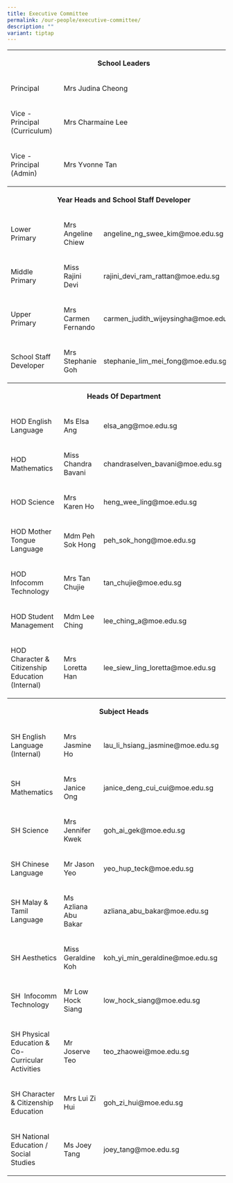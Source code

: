 ```yaml
---
title: Executive Committee
permalink: /our-people/executive-committee/
description: ""
variant: tiptap
---
```

<table style="minWidth: 75px">
<colgroup>
<col>
<col>
<col>
</colgroup>
<tbody>
<tr>
<th rowspan="1" colspan="3">
<p>School Leaders</p>
</th>
</tr>
<tr>
<td rowspan="1" colspan="1">
<p>Principal</p>
</td>
<td rowspan="1" colspan="2">
<p>Mrs Judina Cheong</p>
</td>
</tr>
<tr>
<td rowspan="1" colspan="1">
<p>Vice - Principal (Curriculum)</p>
</td>
<td rowspan="1" colspan="2">
<p>Mrs Charmaine Lee</p>
</td>
</tr>
<tr>
<td rowspan="1" colspan="1">
<p>Vice - Principal (Admin)</p>
</td>
<td rowspan="1" colspan="2">
<p>Mrs Yvonne Tan</p>
</td>
</tr>
<tr>
<th rowspan="1" colspan="3">
<p>Year Heads and School Staff Developer</p>
</th>
</tr>
<tr>
<td rowspan="1" colspan="1">
<p>Lower Primary</p>
</td>
<td rowspan="1" colspan="1">
<p>Mrs Angeline Chiew</p>
</td>
<td rowspan="1" colspan="1">
<p>angeline_ng_swee_kim@moe.edu.sg</p>
</td>
</tr>
<tr>
<td rowspan="1" colspan="1">
<p>Middle Primary</p>
</td>
<td rowspan="1" colspan="1">
<p>Miss Rajini Devi</p>
</td>
<td rowspan="1" colspan="1">
<p>rajini_devi_ram_rattan@moe.edu.sg</p>
</td>
</tr>
<tr>
<td rowspan="1" colspan="1">
<p>Upper Primary</p>
</td>
<td rowspan="1" colspan="1">
<p>Mrs Carmen Fernando</p>
</td>
<td rowspan="1" colspan="1">
<p>carmen_judith_wijeysingha@moe.edu.sg</p>
</td>
</tr>
<tr>
<td rowspan="1" colspan="1">
<p>School Staff Developer</p>
</td>
<td rowspan="1" colspan="1">
<p>Mrs Stephanie Goh</p>
</td>
<td rowspan="1" colspan="1">
<p>stephanie_lim_mei_fong@moe.edu.sg</p>
</td>
</tr>
<tr>
<th rowspan="1" colspan="3">
<p>Heads Of Department</p>
</th>
</tr>
<tr>
<td rowspan="1" colspan="1">
<p>HOD English Language</p>
</td>
<td rowspan="1" colspan="1">
<p>Ms Elsa Ang</p>
</td>
<td rowspan="1" colspan="1">
<p>elsa_ang@moe.edu.sg</p>
</td>
</tr>
<tr>
<td rowspan="1" colspan="1">
<p>HOD Mathematics</p>
</td>
<td rowspan="1" colspan="1">
<p>Miss Chandra Bavani</p>
</td>
<td rowspan="1" colspan="1">
<p>chandraselven_bavani@moe.edu.sg</p>
</td>
</tr>
<tr>
<td rowspan="1" colspan="1">
<p>HOD Science</p>
</td>
<td rowspan="1" colspan="1">
<p>Mrs Karen Ho</p>
</td>
<td rowspan="1" colspan="1">
<p>heng_wee_ling@moe.edu.sg</p>
</td>
</tr>
<tr>
<td rowspan="1" colspan="1">
<p>HOD Mother Tongue Language</p>
</td>
<td rowspan="1" colspan="1">
<p>Mdm Peh Sok Hong</p>
</td>
<td rowspan="1" colspan="1">
<p>peh_sok_hong@moe.edu.sg</p>
</td>
</tr>
<tr>
<td rowspan="1" colspan="1">
<p>HOD Infocomm Technology</p>
</td>
<td rowspan="1" colspan="1">
<p>Mrs Tan Chujie</p>
</td>
<td rowspan="1" colspan="1">
<p>tan_chujie@moe.edu.sg</p>
</td>
</tr>
<tr>
<td rowspan="1" colspan="1">
<p>HOD Student Management</p>
</td>
<td rowspan="1" colspan="1">
<p>Mdm Lee Ching</p>
</td>
<td rowspan="1" colspan="1">
<p>lee_ching_a@moe.edu.sg</p>
</td>
</tr>
<tr>
<td rowspan="1" colspan="1">
<p>HOD Character &amp; Citizenship Education (Internal)</p>
</td>
<td rowspan="1" colspan="1">
<p>Mrs Loretta Han</p>
</td>
<td rowspan="1" colspan="1">
<p>lee_siew_ling_loretta@moe.edu.sg</p>
</td>
</tr>
<tr>
<th rowspan="1" colspan="3">
<p>Subject Heads</p>
</th>
</tr>
<tr>
<td rowspan="1" colspan="1">
<p>SH English Language (Internal)</p>
</td>
<td rowspan="1" colspan="1">
<p>Mrs Jasmine Ho</p>
</td>
<td rowspan="1" colspan="1">
<p>lau_li_hsiang_jasmine@moe.edu.sg</p>
</td>
</tr>
<tr>
<td rowspan="1" colspan="1">
<p>SH Mathematics</p>
</td>
<td rowspan="1" colspan="1">
<p>Mrs Janice Ong</p>
</td>
<td rowspan="1" colspan="1">
<p>janice_deng_cui_cui@moe.edu.sg</p>
</td>
</tr>
<tr>
<td rowspan="1" colspan="1">
<p>SH Science</p>
</td>
<td rowspan="1" colspan="1">
<p>Mrs Jennifer Kwek</p>
</td>
<td rowspan="1" colspan="1">
<p>goh_ai_gek@moe.edu.sg</p>
</td>
</tr>
<tr>
<td rowspan="1" colspan="1">
<p>SH Chinese Language</p>
</td>
<td rowspan="1" colspan="1">
<p>Mr Jason Yeo</p>
</td>
<td rowspan="1" colspan="1">
<p>yeo_hup_teck@moe.edu.sg</p>
</td>
</tr>
<tr>
<td rowspan="1" colspan="1">
<p>SH Malay &amp; Tamil Language</p>
</td>
<td rowspan="1" colspan="1">
<p>Ms Azliana Abu Bakar</p>
</td>
<td rowspan="1" colspan="1">
<p>azliana_abu_bakar@moe.edu.sg</p>
</td>
</tr>
<tr>
<td rowspan="1" colspan="1">
<p>SH Aesthetics</p>
</td>
<td rowspan="1" colspan="1">
<p>Miss Geraldine Koh</p>
</td>
<td rowspan="1" colspan="1">
<p>koh_yi_min_geraldine@moe.edu.sg</p>
</td>
</tr>
<tr>
<td rowspan="1" colspan="1">
<p>SH&nbsp;&nbsp;Infocomm Technology</p>
</td>
<td rowspan="1" colspan="1">
<p>Mr Low Hock Siang</p>
</td>
<td rowspan="1" colspan="1">
<p>low_hock_siang@moe.edu.sg</p>
</td>
</tr>
<tr>
<td rowspan="1" colspan="1">
<p>SH Physical Education &amp; Co-Curricular Activities</p>
</td>
<td rowspan="1" colspan="1">
<p>Mr Joserve Teo</p>
</td>
<td rowspan="1" colspan="1">
<p>teo_zhaowei@moe.edu.sg</p>
</td>
</tr>
<tr>
<td rowspan="1" colspan="1">
<p>SH Character &amp; Citizenship Education</p>
</td>
<td rowspan="1" colspan="1">
<p>Mrs Lui Zi Hui</p>
</td>
<td rowspan="1" colspan="1">
<p>goh_zi_hui@moe.edu.sg</p>
</td>
</tr>
<tr>
<td rowspan="1" colspan="1">
<p>SH National Education / Social Studies</p>
</td>
<td rowspan="1" colspan="1">
<p>Ms Joey Tang</p>
</td>
<td rowspan="1" colspan="1">
<p>joey_tang@moe.edu.sg</p>
</td>
</tr>
</tbody>
</table>
<p></p>